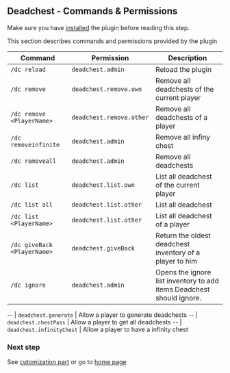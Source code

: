 ## Deadchest - Commands & Permissions
Make sure you have [installed](https://apavarino.github.io/Deadchest/installation) the plugin before reading this step.

This section describes commands and permissions provided by the plugin

Command | Permission | Description
--- | --- | --- |
`/dc reload` | `deadchest.admin` | Reload the plugin
`/dc remove` | `deadchest.remove.own` | Remove all deadchests of the current player
`/dc remove <PlayerName>` | `deadchest.remove.other` | Remove all deadchests of a player
`/dc removeinfinite` | `deadchest.admin` | 	Remove all infiny chest
`/dc removeall` | `deadchest.admin` | Remove all deadchests
`/dc list` | `deadchest.list.own` | List all deadchest of the current player
`/dc list all` | `deadchest.list.other` | List all deadchest
`/dc list <PlayerName>` | `deadchest.list.other` | List all deadchest of a player
`/dc giveBack <PlayerName>` | `deadchest.giveBack` | Return the oldest deadchest inventory of a player to him
`/dc ignore` | `deadchest.admin` | Opens the ignore list inventory to add items Deadchest should ignore.

 -- | `deadchest.generate` | Allow a player to generate deadchests
 -- | `deadchest.chestPass` | Allow a player to get all deadchests
 -- | `deadchest.infinityChest` |  Allow a player to have a infinity chest


### Next step
See [cutomization part](https://apavarino.github.io/Deadchest/customization) or go to [home page](https://apavarino.github.io/Deadchest)

